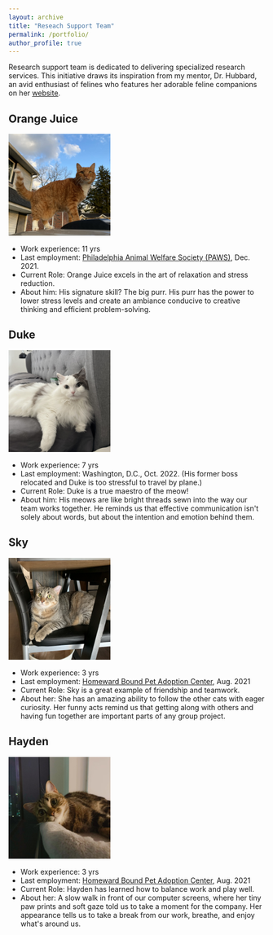 ```yaml
---
layout: archive
title: "Reseach Support Team"
permalink: /portfolio/
author_profile: true
---
```


Research support team is dedicated to delivering specialized research services. This initiative draws its inspiration from my mentor, Dr. Hubbard, an avid enthusiast of felines who features her adorable feline companions on her [website](https://www.med.upenn.edu/ehr-stats/study-team.html).

## Orange Juice 
<img src='/images/Image_mian.jpg'
  width="200" 
  height="200" > <br>

* Work experience: 11 yrs 
* Last employment: [Philadelphia Animal Welfare Society (PAWS)](https://phillypaws.org/), Dec. 2021.
* Current Role: Orange Juice excels in the art of relaxation and stress reduction. 
* About him: His signature skill? The big purr. His purr has the power to lower stress levels and create an ambiance conducive to creative thinking and efficient problem-solving.

## Duke 
<img src='/images/Image_dudud.jpg'
    width="200" 
  height="200" ><br>
  
* Work experience: 7 yrs 
* Last employment: Washington, D.C., Oct. 2022. (His former boss relocated and Duke is too stressful to travel by plane.)
* Current Role: Duke is a true maestro of the meow!
* About him: His meows are like bright threads sewn into the way our team works together. He reminds us that effective communication isn't solely about words, but about the intention and emotion behind them.


## Sky
<img src='/images/Image_hui.jpg'
    width="200" 
  height="200" ><br>
  
* Work experience: 3 yrs 
* Last employment: [Homeward Bound Pet Adoption Center](https://www.homewardboundnj.org/), Aug. 2021
* Current Role: Sky is a great example of friendship and teamwork. 
* About her: She has an amazing ability to follow the other cats with eager curiosity. Her funny acts remind us that getting along with others and having fun together are important parts of any group project.

## Hayden
<img src='/images/Image_ruan.jpg'
    width="200" 
  height="200" ><br>

* Work experience: 3 yrs 
* Last employment: [Homeward Bound Pet Adoption Center](https://www.homewardboundnj.org/), Aug. 2021
* Current Role: Hayden has learned how to balance work and play well. 
* About her: A slow walk in front of our computer screens, where her tiny paw prints and soft gaze told us to take a moment for the company. Her appearance tells us to take a break from our work, breathe, and enjoy what's around us.

